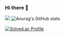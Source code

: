 ### Hi there 👋

<!--
**lilseongwon/lilseongwon** is a ✨ _special_ ✨ repository because its `README.md` (this file) appears on your GitHub profile.

Here are some ideas to get you started:

- 🔭 I’m currently working on Entry Dsm
- 🌱 I’m currently learning SpringBoot, DevOps
- 👯 I’m looking to collaborate on FrontEnd
- 💬 Ask me about Collaboration
-->
 <a href="seongwon1290@dsm.hs.kr"><img src="![Gmail](https://img.shields.io/badge/Gmail-D14836?style=for-the-badge&logo=gmail&logoColor=white)"/></a>
![Anurag's GitHub stats](https://github-readme-stats.vercel.app/api?username=lilseongwon&show_icons=true&theme=radical)<br/>  
[![Solved.ac Profile](http://mazassumnida.wtf/api/generate_badge?boj=kswksw3405)](https://solved.ac/kswksw3405)<br/>
